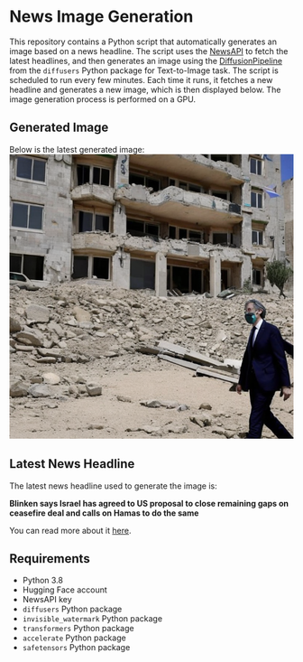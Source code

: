 # News Image Generation
This repository contains a Python script that automatically generates an image based on a news headline. The script uses the [NewsAPI](https://newsapi.org/) to fetch the latest headlines, and then generates an image using the [DiffusionPipeline](https://github.com/huggingface/diffusers) from the `diffusers` Python package for Text-to-Image task.
The script is scheduled to run every few minutes. Each time it runs, it fetches a new headline and generates a new image, which is then displayed below. The image generation process is performed on a GPU.

## Generated Image
Below is the latest generated image:
![Generated Image](image.png)

## Latest News Headline
The latest news headline used to generate the image is:

**Blinken says Israel has agreed to US proposal to close remaining gaps on ceasefire deal and calls on Hamas to do the same**

You can read more about it [here](https://news.google.com/rss/articles/CBMioAFBVV95cUxNVVdIbS1kS2cwRHdoR3lVa1RhZjlhalpaQVI4UFRuVkNHcGxUOU5IMWhtam9rU18xQWJoVEZHOU43UVQ5U0RMYmd2UEFRMEg3di1UQ3lCeVJQRUw4LVlILVFBU0lmN3VIWXBoV29zUWtYRnpuOXJibVpfNXd4XzUwaElJcVViQlVUT0dPVnh3ZUdYUHdodWVvbHFsSEdzVnZZ?oc=5).

## Requirements
- Python 3.8
- Hugging Face account
- NewsAPI key
- `diffusers` Python package
- `invisible_watermark` Python package
- `transformers` Python package
- `accelerate` Python package
- `safetensors` Python package
